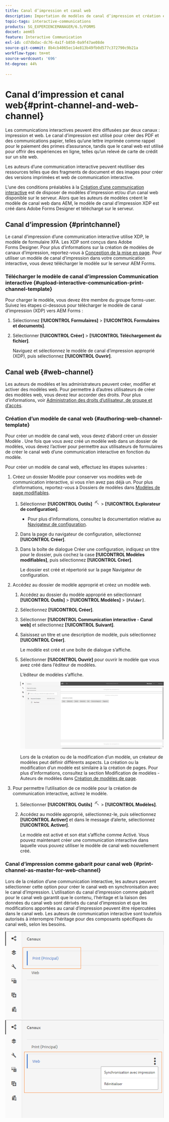 ```yaml
---
title: Canal d’impression et canal web
description: Importation de modèles de canal d’impression et création et activation de modèles de canal web
topic-tags: interactive-communications
products: SG_EXPERIENCEMANAGER/6.5/FORMS
docset: aem65
feature: Interactive Communication
exl-id: cd7dbdac-dc76-4a1f-b850-0a9f47ae08de
source-git-commit: 8b4cb4065ec14e813b49fb0d577c372790c9b21a
workflow-type: tm+mt
source-wordcount: '696'
ht-degree: 44%

---
```


# Canal d’impression et canal web{#print-channel-and-web-channel}

Les communications interactives peuvent être diffusées par deux canaux : impression et web. Le canal d’impression est utilisé pour créer des PDF et des communications papier, telles qu’une lettre imprimée comme rappel pour le paiement des primes d’assurance, tandis que le canal web est utilisé pour offrir des expériences en ligne, telles qu’un relevé de carte de crédit sur un site web.

Les auteurs d’une communication interactive peuvent réutiliser des ressources telles que des fragments de document et des images pour créer des versions imprimées et web de communication interactive.

L’une des conditions préalables à la [Création d’une communication interactive](../../forms/using/create-interactive-communication.md) est de disposer de modèles d’impression et/ou d’un canal web disponible sur le serveur. Alors que les auteurs de modèles créent le modèle de canal web dans AEM, le modèle de canal d’impression XDP est créé dans Adobe Forms Designer et téléchargé sur le serveur.

## Canal d’impression {#printchannel}

Le canal d’impression d’une communication interactive utilise XDP, le modèle de formulaire XFA. Les XDP sont conçus dans Adobe Forms Designer. Pour plus d’informations sur la création de modèles de canaux d’impression, reportez-vous à [Conception de la mise en page](../../forms/using/layout-design-details.md). Pour utiliser un modèle de canal d’impression dans votre communication interactive, vous devez télécharger le modèle sur le serveur AEM Forms.

### Télécharger le modèle de canal d’impression Communication interactive {#upload-interactive-communication-print-channel-template}

Pour charger le modèle, vous devez être membre du groupe forms-user. Suivez les étapes ci-dessous pour télécharger le modèle de canal d’impression (XDP) vers AEM Forms :

1. Sélectionnez **[!UICONTROL Formulaires]** > **[!UICONTROL Formulaires et documents]**.

1. Sélectionner **[!UICONTROL Créer]** > **[!UICONTROL Téléchargement du fichier]**.

   Naviguez et sélectionnez le modèle de canal d’impression approprié (XDP), puis sélectionnez **[!UICONTROL Ouvrir]**.

## Canal web {#web-channel}

Les auteurs de modèles et les administrateurs peuvent créer, modifier et activer des modèles web. Pour permettre à d’autres utilisateurs de créer des modèles web, vous devez leur accorder des droits. Pour plus d’informations, voir [Administration des droits d’utilisateur, de groupe et d’accès](/help/sites-administering/user-group-ac-admin.md).

### Création d’un modèle de canal web {#authoring-web-channel-template}

Pour créer un modèle de canal web, vous devez d’abord créer un dossier Modèle . Une fois que vous avez créé un modèle web dans un dossier de modèles, vous devez l’activer pour permettre aux utilisateurs de formulaires de créer le canal web d’une communication interactive en fonction du modèle.

Pour créer un modèle de canal web, effectuez les étapes suivantes : 

1. Créez un dossier Modèle pour conserver vos modèles web de communication interactive, si vous n’en avez pas déjà un. Pour plus d’informations, reportez-vous à Dossiers de modèles dans [Modèles de page modifiables](/help/sites-developing/page-templates-editable.md).

   1. Sélectionner **[!UICONTROL Outils]** ![outils](assets/tools.png) > **[!UICONTROL Explorateur de configuration]**.
      * Pour plus d’informations, consultez la documentation relative au [Navigateur de configuration](/help/sites-administering/configurations.md).
   1. Dans la page du navigateur de configuration, sélectionnez **[!UICONTROL Créer]**.
   1. Dans la boîte de dialogue Créer une configuration, indiquez un titre pour le dossier, puis cochez la case **[!UICONTROL Modèles modifiables]**, puis sélectionnez **[!UICONTROL Créer]**.

      Le dossier est créé et répertorié sur la page Navigateur de configuration.

1. Accédez au dossier de modèle approprié et créez un modèle web.

   1. Accédez au dossier du modèle approprié en sélectionnant **[!UICONTROL Outils]** > **[!UICONTROL Modèles]** > **`[Folder]`**.
   1. Sélectionnez **[!UICONTROL Créer]**.
   1. Sélectionner **[!UICONTROL Communication interactive - Canal web]** et sélectionnez **[!UICONTROL Suivant]**.
   1. Saisissez un titre et une description de modèle, puis sélectionnez **[!UICONTROL Créer]**.

      Le modèle est créé et une boîte de dialogue s’affiche.

   1. Sélectionner **[!UICONTROL Ouvrir]** pour ouvrir le modèle que vous avez créé dans l’éditeur de modèles.

      L’éditeur de modèles s’affiche.

      ![webchanneltemplate](assets/webchanneltemplate.png)

      Lors de la création ou de la modification d’un modèle, un créateur de modèles peut définir différents aspects. La création ou la modification d’un modèle est similaire à la création de pages. Pour plus d’informations, consultez la section Modification de modèles - Auteurs de modèles dans [Création de modèles de page](/help/sites-authoring/templates.md).

1. Pour permettre l’utilisation de ce modèle pour la création de communication interactive, activez le modèle.

   1. Sélectionner **[!UICONTROL Outils]** ![outils](assets/tools.png) > **[!UICONTROL Modèles]**.
   1. Accédez au modèle approprié, sélectionnez-le, puis sélectionnez **[!UICONTROL Activer]** et dans le message d’alerte, sélectionnez **[!UICONTROL Activer]**.

      Le modèle est activé et son état s’affiche comme Activé. Vous pouvez maintenant créer une communication interactive dans laquelle vous pouvez utiliser le modèle de canal web nouvellement créé.

### Canal d’impression comme gabarit pour canal web {#print-channel-as-master-for-web-channel}

Lors de la création d’une communication interactive, les auteurs peuvent sélectionner cette option pour créer le canal web en synchronisation avec le canal d’impression. L’utilisation du canal d’impression comme gabarit pour le canal web garantit que le contenu, l’héritage et la liaison des données du canal web sont dérivés du canal d’impression et que les modifications apportées au canal d’impression peuvent être répercutées dans le canal web. Les auteurs de communication interactive sont toutefois autorisés à interrompre l’héritage pour des composants spécifiques du canal web, selon les besoins.

![Canal d’impression en tant que base](assets/create_ic_print_master_new.png) ![Canal web avec canal d’impression en tant que base](assets/create_ic_print_master_web_new.png)
